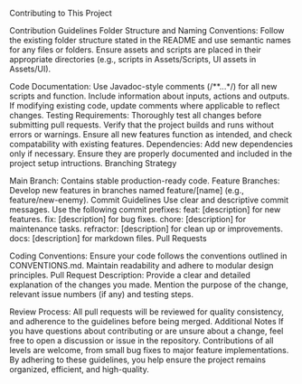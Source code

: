 Contributing to This Project

Contribution Guidelines
Folder Structure and Naming Conventions:
Follow the existing folder structure stated in the README and use semantic names for any files or folders.
Ensure assets and scripts are placed in their appropriate directories (e.g., scripts in Assets/Scripts, UI assets in Assets/UI).

Code Documentation:
Use Javadoc-style comments (/**...*/) for all new scripts and function.
Include information about inputs, actions and outputs.
If modifying existing code, update comments where applicable to reflect changes.
Testing Requirements:
Thoroughly test all changes before submitting pull requests.
Verify that the project builds and runs without errors or warnings.
Ensure all new features function as intended, and check compatability with existing features.
Dependencies:
Add new dependencies only if necessary. Ensure they are properly documented and included in the project setup intructions.
Branching Strategy

Main Branch:
Contains stable production-ready code.
Feature Branches:
Develop new features in branches named feature/[name] (e.g., feature/new-enemy).
Commit Guidelines
Use clear and descriptive commit messages.
Use the following commit prefixes:
feat: [description] for new features.
fix: [description] for bug fixes.
chore: [description] for maintenance tasks.
refractor: [description] for clean up or improvements.
docs: [description] for markdown files.
Pull Requests

Coding Conventions:
Ensure your code follows the conventions outlined in CONVENTIONS.md.
Maintain readability and adhere to modular design principles.
Pull Request Description:
Provide a clear and detailed explanation of the changes you made.
Mention the purpose of the change, relevant issue numbers (if any) and testing steps.

Review Process:
All pull requests will be reviewed for quality consistency, and adherence to the guidelines before being merged.
Additional Notes
If you have questions about contributing or are unsure about a change, feel free to open a discussion or issue in the repository.
Contributions of all levels are welcome, from small bug fixes to major feature implementations.
By adhering to these guidelines, you help ensure the project remains organized, efficient, and high-quality.